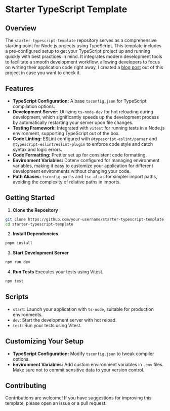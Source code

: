 # Starter TypeScript Template

## Overview

The `starter-typescript-template` repository serves as a comprehensive starting point for Node.js projects using TypeScript. This template includes a pre-configured setup to get your TypeScript project up and running quickly with best practices in mind. It integrates modern development tools to facilitate a smooth development workflow, allowing developers to focus on writing their application code right away, I created a [blog post](https://medium.com/gitconnected/easy-typescript-project-setup-89088bc705e7) out of this project in case you want to check it.

## Features

- **TypeScript Configuration:** A base `tsconfig.json` for TypeScript compilation options.
- **Development Server:** Utilizing `ts-node-dev` for hot reloading during development, which significantly speeds up the development process by automatically restarting your server upon file changes.
- **Testing Framework:** Integrated with `vitest` for running tests in a Node.js environment, supporting TypeScript out of the box.
- **Code Linting:** ESLint configured with `@typescript-eslint/parser` and `@typescript-eslint/eslint-plugin` to enforce code style and catch syntax and logic errors.
- **Code Formatting:** Prettier set up for consistent code formatting.
- **Environment Variables:** Dotenv configured for managing environment variables, making it easy to customize your application for different development environments without changing your code.
- **Path Aliases:** `tsconfig-paths` and `tsc-alias` for simpler import paths, avoiding the complexity of relative paths in imports.

## Getting Started

1. **Clone the Repository**
```bash
git clone https://github.com/your-username/starter-typescript-template.git
cd starter-typescript-template
```

2. **Install Dependencies**
```bash
pnpm install
```

3. **Start Development Server**
```bash
npm run dev
```

4. **Run Tests** Executes your tests using Vitest.
```bash
npm test
```

## Scripts

- `start`: Launch your application with `ts-node`, suitable for production environments.
- `dev`: Start the development server with hot reload.
- `test`: Run your tests using Vitest.

## Customizing Your Setup

- **TypeScript Configuration:** Modify `tsconfig.json` to tweak compiler options.
- **Environment Variables:** Add custom environment variables in `.env` files. Make sure not to commit sensitive data to your version control.

## Contributing

Contributions are welcome! If you have suggestions for improving this template, please open an issue or a pull request.

